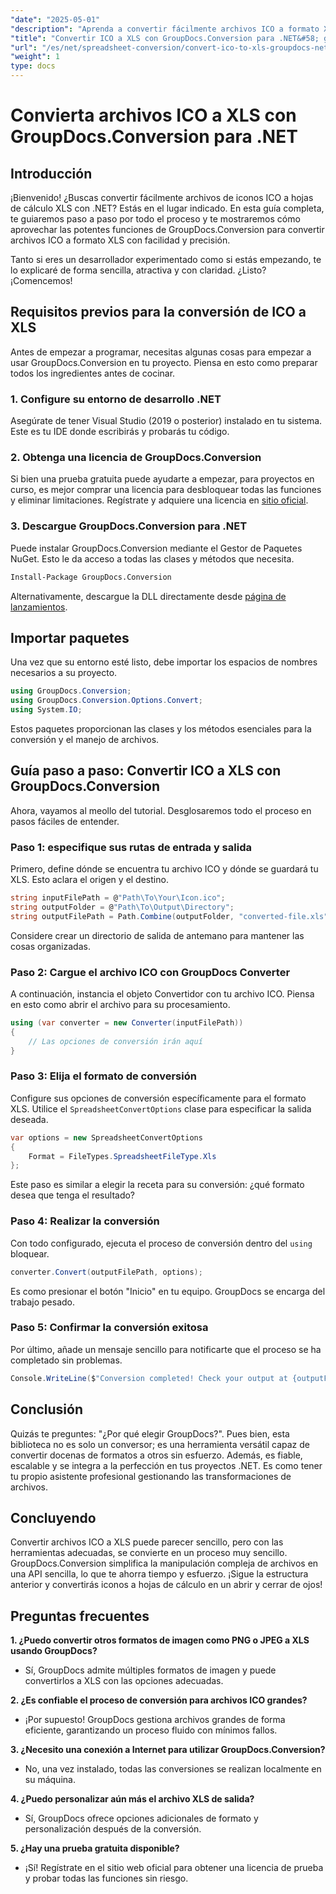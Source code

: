 ```yaml
---
"date": "2025-05-01"
"description": "Aprenda a convertir fácilmente archivos ICO a formato XLS con GroupDocs.Conversion para .NET. Siga esta guía paso a paso para una conversión fluida de archivos en sus proyectos de C#."
"title": "Convertir ICO a XLS con GroupDocs.Conversion para .NET&#58; guía paso a paso"
"url": "/es/net/spreadsheet-conversion/convert-ico-to-xls-groupdocs-net/"
"weight": 1
type: docs
---
```

# Convierta archivos ICO a XLS con GroupDocs.Conversion para .NET

## Introducción

¡Bienvenido! ¿Buscas convertir fácilmente archivos de iconos ICO a hojas de cálculo XLS con .NET? Estás en el lugar indicado. En esta guía completa, te guiaremos paso a paso por todo el proceso y te mostraremos cómo aprovechar las potentes funciones de GroupDocs.Conversion para convertir archivos ICO a formato XLS con facilidad y precisión.

Tanto si eres un desarrollador experimentado como si estás empezando, te lo explicaré de forma sencilla, atractiva y con claridad. ¿Listo? ¡Comencemos!


## Requisitos previos para la conversión de ICO a XLS

Antes de empezar a programar, necesitas algunas cosas para empezar a usar GroupDocs.Conversion en tu proyecto. Piensa en esto como preparar todos los ingredientes antes de cocinar.

### 1. Configure su entorno de desarrollo .NET

Asegúrate de tener Visual Studio (2019 o posterior) instalado en tu sistema. Este es tu IDE donde escribirás y probarás tu código.

### 2. Obtenga una licencia de GroupDocs.Conversion

Si bien una prueba gratuita puede ayudarte a empezar, para proyectos en curso, es mejor comprar una licencia para desbloquear todas las funciones y eliminar limitaciones. Regístrate y adquiere una licencia en [sitio oficial](https://purchase.groupdocs.com/buy).

### 3. Descargue GroupDocs.Conversion para .NET

Puede instalar GroupDocs.Conversion mediante el Gestor de Paquetes NuGet. Esto le da acceso a todas las clases y métodos que necesita. 

```bash
Install-Package GroupDocs.Conversion
```
Alternativamente, descargue la DLL directamente desde [página de lanzamientos](https://releases.groupdocs.com/conversion/net/).


## Importar paquetes

Una vez que su entorno esté listo, debe importar los espacios de nombres necesarios a su proyecto.

```csharp
using GroupDocs.Conversion;
using GroupDocs.Conversion.Options.Convert;
using System.IO;
```

Estos paquetes proporcionan las clases y los métodos esenciales para la conversión y el manejo de archivos.


## Guía paso a paso: Convertir ICO a XLS con GroupDocs.Conversion

Ahora, vayamos al meollo del tutorial. Desglosaremos todo el proceso en pasos fáciles de entender.

### Paso 1: especifique sus rutas de entrada y salida

Primero, define dónde se encuentra tu archivo ICO y dónde se guardará tu XLS. Esto aclara el origen y el destino.

```csharp
string inputFilePath = @"Path\To\Your\Icon.ico";
string outputFolder = @"Path\To\Output\Directory";
string outputFilePath = Path.Combine(outputFolder, "converted-file.xls");
```

Considere crear un directorio de salida de antemano para mantener las cosas organizadas.

### Paso 2: Cargue el archivo ICO con GroupDocs Converter

A continuación, instancia el objeto Convertidor con tu archivo ICO. Piensa en esto como abrir el archivo para su procesamiento.

```csharp
using (var converter = new Converter(inputFilePath))
{
    // Las opciones de conversión irán aquí
}
```

### Paso 3: Elija el formato de conversión

Configure sus opciones de conversión específicamente para el formato XLS. Utilice el `SpreadsheetConvertOptions` clase para especificar la salida deseada.

```csharp
var options = new SpreadsheetConvertOptions 
{ 
    Format = FileTypes.SpreadsheetFileType.Xls 
};
```

Este paso es similar a elegir la receta para su conversión: ¿qué formato desea que tenga el resultado?

### Paso 4: Realizar la conversión

Con todo configurado, ejecuta el proceso de conversión dentro del `using` bloquear.

```csharp
converter.Convert(outputFilePath, options);
```

Es como presionar el botón "Inicio" en tu equipo. GroupDocs se encarga del trabajo pesado.

### Paso 5: Confirmar la conversión exitosa

Por último, añade un mensaje sencillo para notificarte que el proceso se ha completado sin problemas.

```csharp
Console.WriteLine($"Conversion completed! Check your output at {outputFolder}");
```

## Conclusión

Quizás te preguntes: "¿Por qué elegir GroupDocs?". Pues bien, esta biblioteca no es solo un conversor; es una herramienta versátil capaz de convertir docenas de formatos a otros sin esfuerzo. Además, es fiable, escalable y se integra a la perfección en tus proyectos .NET. Es como tener tu propio asistente profesional gestionando las transformaciones de archivos.


## Concluyendo

Convertir archivos ICO a XLS puede parecer sencillo, pero con las herramientas adecuadas, se convierte en un proceso muy sencillo. GroupDocs.Conversion simplifica la manipulación compleja de archivos en una API sencilla, lo que te ahorra tiempo y esfuerzo. ¡Sigue la estructura anterior y convertirás iconos a hojas de cálculo en un abrir y cerrar de ojos!


## Preguntas frecuentes

**1. ¿Puedo convertir otros formatos de imagen como PNG o JPEG a XLS usando GroupDocs?**  

- Sí, GroupDocs admite múltiples formatos de imagen y puede convertirlos a XLS con las opciones adecuadas.

**2. ¿Es confiable el proceso de conversión para archivos ICO grandes?**  

- ¡Por supuesto! GroupDocs gestiona archivos grandes de forma eficiente, garantizando un proceso fluido con mínimos fallos.

**3. ¿Necesito una conexión a Internet para utilizar GroupDocs.Conversion?**  

- No, una vez instalado, todas las conversiones se realizan localmente en su máquina.

**4. ¿Puedo personalizar aún más el archivo XLS de salida?**  

- Sí, GroupDocs ofrece opciones adicionales de formato y personalización después de la conversión.

**5. ¿Hay una prueba gratuita disponible?**  

- ¡Sí! Regístrate en el sitio web oficial para obtener una licencia de prueba y probar todas las funciones sin riesgo.